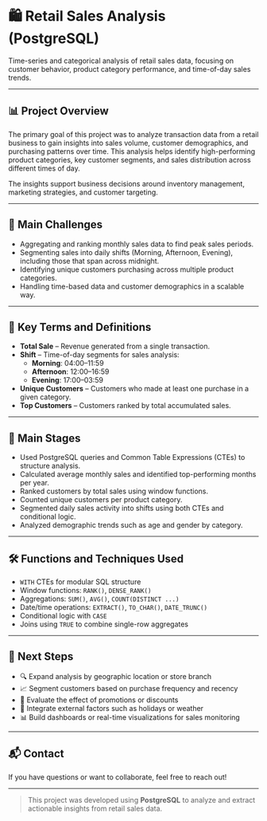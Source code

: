 # 🛍️ Retail Sales Analysis (PostgreSQL)

Time-series and categorical analysis of retail sales data, focusing on customer behavior, product category performance, and time-of-day sales trends.

---

## 📊 Project Overview

The primary goal of this project was to analyze transaction data from a retail business to gain insights into sales volume, customer demographics, and purchasing patterns over time. This analysis helps identify high-performing product categories, key customer segments, and sales distribution across different times of day.

The insights support business decisions around inventory management, marketing strategies, and customer targeting.

---

## 🔧 Main Challenges

- Aggregating and ranking monthly sales data to find peak sales periods.
- Segmenting sales into daily shifts (Morning, Afternoon, Evening), including those that span across midnight.
- Identifying unique customers purchasing across multiple product categories.
- Handling time-based data and customer demographics in a scalable way.

---

## 🧾 Key Terms and Definitions

- **Total Sale** – Revenue generated from a single transaction.
- **Shift** – Time-of-day segments for sales analysis:
  - **Morning**: 04:00–11:59  
  - **Afternoon**: 12:00–16:59  
  - **Evening**: 17:00–03:59
- **Unique Customers** – Customers who made at least one purchase in a given category.
- **Top Customers** – Customers ranked by total accumulated sales.

---

## 🚀 Main Stages

- Used PostgreSQL queries and Common Table Expressions (CTEs) to structure analysis.
- Calculated average monthly sales and identified top-performing months per year.
- Ranked customers by total sales using window functions.
- Counted unique customers per product category.
- Segmented daily sales activity into shifts using both CTEs and conditional logic.
- Analyzed demographic trends such as age and gender by category.

---

## 🛠️ Functions and Techniques Used

- `WITH` CTEs for modular SQL structure  
- Window functions: `RANK()`, `DENSE_RANK()`  
- Aggregations: `SUM()`, `AVG()`, `COUNT(DISTINCT ...)`  
- Date/time operations: `EXTRACT()`, `TO_CHAR()`, `DATE_TRUNC()`  
- Conditional logic with `CASE`  
- Joins using `TRUE` to combine single-row aggregates  

---

## 🔮 Next Steps

- 🔍 Expand analysis by geographic location or store branch  
- 📈 Segment customers based on purchase frequency and recency  
- 🎯 Evaluate the effect of promotions or discounts  
- 📅 Integrate external factors such as holidays or weather  
- 📊 Build dashboards or real-time visualizations for sales monitoring  

---

## 📬 Contact

If you have questions or want to collaborate, feel free to reach out!

---

> This project was developed using **PostgreSQL** to analyze and extract actionable insights from retail sales data.
